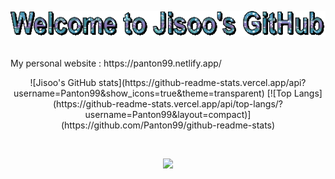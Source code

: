 
<p align="center">
  <img src="text (3).gif" alt="animated" />
</p>

<br>
My personal website : https://panton99.netlify.app/ <br>

<p align="center">
![Jisoo's GitHub stats](https://github-readme-stats.vercel.app/api?username=Panton99&show_icons=true&theme=transparent)
[![Top Langs](https://github-readme-stats.vercel.app/api/top-langs/?username=Panton99&layout=compact)](https://github.com/Panton99/github-readme-stats)
</p>
  <br>
<p align="center">
  <a href="https://skillicons.dev">
    <img src="https://skillicons.dev/icons?i=java,js,py,mysql,r,html,css,git" />
  </a>
</p>
